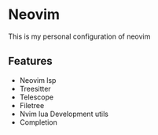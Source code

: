 # Neovim

This is my personal configuration of neovim

## Features
- Neovim lsp
- Treesitter
- Telescope
- Filetree
- Nvim lua Development utils
- Completion

